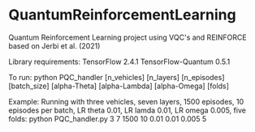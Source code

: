 # QuantumReinforcementLearning
Quantum Reinforcement Learning project using VQC's and REINFORCE based on Jerbi et al. (2021)

Library requirements:
TensorFlow 2.4.1
TensorFlow-Quantum 0.5.1

To run:
python PQC_handler [n_vehicles] [n_layers] [n_episodes] [batch_size] [alpha-Theta] [alpha-Lambda] [alpha-Omega] [folds]

Example:
Running with three vehicles, seven layers, 1500 episodes, 10 episodes per batch, LR theta 0.01, LR lamda 0.01, LR omega 0.005, five folds:
python PQC_handler.py 3 7 1500 10 0.01 0.01 0.005 5

